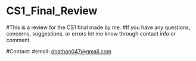 # CS1_Final_Review

#This is a review for the CS1 final made by me.
#If you have any questions, concerns, suggestions, or errors let me know through contact info or comment.

#Contact:
#email: dnathan047@gmail.com
